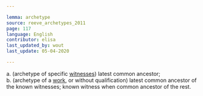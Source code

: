```yaml
---

lemma: archetype
source: reeve_archetypes_2011
page: 117
language: English
contributor: elisa
last_updated_by: wout
last_update: 05-04-2020

---
```


a. (archetype of specific [witnesses](witness.html)) latest common ancestor;                
b. (archetype of a [work](work.html), or without qualification) latest common ancestor of the known witnesses; known witness when common ancestor of the rest.
